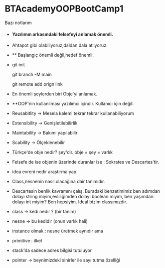 # BTAcademyOOPBootCamp1

Bazı notlarım 

-  #### Yazılımın arkasındaki felsefeyi anlamak önemli.

- Ahtapot gibi olabiliyoruz,daldan dala atlıyoruz.

- ** Başlangıç önemli değil,hedef önemli.

-  git init

   git branch -M main
   
   git remote add orign link
   
- En önemli şeylerden biri Obje'yi anlamak.

- **OOP'nin kullanılması yazılımcı içindir. Kullanıcı için değil.

- Reusabitlity -> Mesela kalemi tekrar tekrar kullanabiliyorum

- Extensibility -> Genişletilebilirlik

- Maintability -> Bakımı yapılabilir

- Scability -> Ölçeklenebilir

- Türkçe'de obje nedir? şey'dir. obje = şey = varlık

- Felsefe de ise objenin üzerinde duranlar ise : Sokrates ve Descartes'tir.

- idea evreni nedir araştırma yap.

- Class,nesnenin nasıl olacağına dair tanımıdır.

- Descartesin benlik kavramını çalış. Buradaki benzetimimiz ben adımdan dolayı string miyim,evliliğimden dolayı boolean mıyım, ben yaşımdan dolayı int miyim? Ben hepsiyim. Ideal bizim classımızdır.

- class -> kedi nedir ? (bir tanım)

- nesne -> bu kedidir (onun varlık hali)

- instance olmak : nesne üretmek aynıdır ama

- primitive : ilkel

- stack'da sadece adres bilgisi tutuluyor

- pointer -> beynimizdeki sinirler ile sayı tutma özelliği
